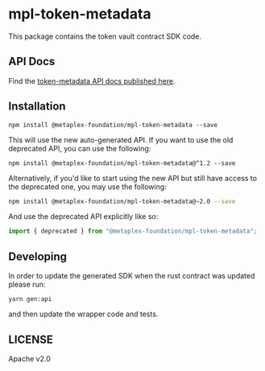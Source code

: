 # mpl-token-metadata

This package contains the token vault contract SDK code.

## API Docs

Find the [token-metadata API docs published here](https://metaplex-foundation.github.io/metaplex-program-library/docs/token-metadata/index.html).

## Installation

```shell
npm install @metaplex-foundation/mpl-token-metadata --save
```

This will use the new auto-generated API. If you want to use the old deprecated API, you can use the following:

```shell
npm install @metaplex-foundation/mpl-token-metadata@^1.2 --save
```

Alternatively, if you'd like to start using the new API but still have access to the deprecated one, you may use the following:

```sh
npm install @metaplex-foundation/mpl-token-metadata@~2.0 --save
```

And use the deprecated API explicitly like so:

```ts
import { deprecated } from "@metaplex-foundation/mpl-token-metadata";
```

## Developing

In order to update the generated SDK when the rust contract was updated please run:

```
yarn gen:api
```

and then update the wrapper code and tests.

## LICENSE

Apache v2.0

